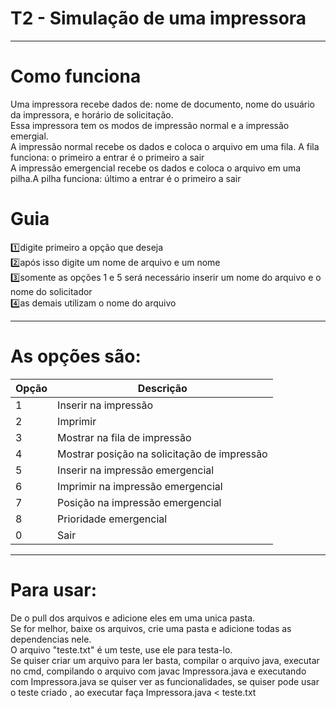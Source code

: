 # T2 - Simulação de uma impressora 
_________________________________________________________
# Como funciona
Uma impressora recebe dados de: nome de documento, nome do usuário da impressora, e horário de solicitação.  
Essa impressora tem os modos de impressão normal e a impressão emergial.  
A impressão normal recebe os dados e coloca o arquivo em uma fila. A fila funciona: o primeiro a entrar é o primeiro a sair  
A impressão emergencial recebe os dados e coloca o arquivo em uma pilha.A pilha funciona: último a entrar é o primeiro a sair  
# Guia  
1️⃣digite primeiro a opção que deseja  
2️⃣após isso digite um nome de arquivo e um nome  
3️⃣somente as opções 1 e 5 será necessário inserir um nome do arquivo e o nome do solicitador  
4️⃣as demais utilizam o nome do arquivo  
____________________________
# As opções são:  
| Opção | Descrição |
|-------|--------------------------------------|
| 1     | Inserir na impressão                |
| 2     | Imprimir                            |
| 3     | Mostrar na fila de impressão        |
| 4     | Mostrar posição na solicitação de impressão |
| 5     | Inserir na impressão emergencial    |
| 6     | Imprimir na impressão emergencial   |
| 7     | Posição na impressão emergencial    |
| 8     | Prioridade emergencial              |
| 0     | Sair                                |

_________________________________________________________
# Para usar:  
De o pull dos arquivos e adicione eles em uma unica pasta.  
Se for melhor, baixe os arquivos, crie uma pasta e adicione todas as dependencias nele.  
O arquivo "teste.txt" é um teste, use ele para testa-lo.  
Se quiser criar um arquivo para ler basta, compilar o arquivo java, executar no cmd, compilando o arquivo com javac Impressora.java e executando com Impressora.java se quiser ver as funcionalidades, se quiser pode usar o teste criado , ao executar faça Impressora.java < teste.txt  
